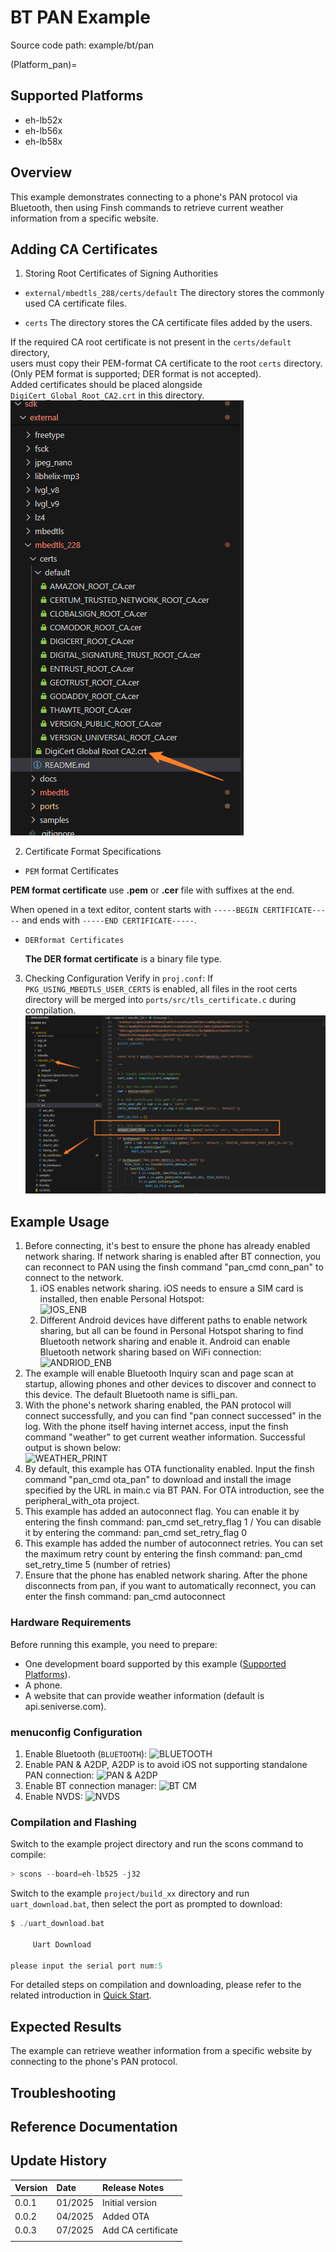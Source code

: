 # BT PAN Example

Source code path: example/bt/pan

(Platform_pan)=
## Supported Platforms
<!-- Which boards and chip platforms are supported -->
+ eh-lb52x
+ eh-lb56x
+ eh-lb58x

## Overview
<!-- Example introduction -->
This example demonstrates connecting to a phone's PAN protocol via Bluetooth, then using Finsh commands to retrieve current weather information from a specific website.

## Adding CA Certificates
1. Storing Root Certificates of Signing Authorities

- `external/mbedtls_288/certs/default` The directory stores the commonly used CA certificate files.

- `certs` The directory stores the CA certificate files added by the users.

If the required CA root certificate is not present in the `certs/default` directory,<br>
users must copy their PEM-format CA certificate to the root `certs` directory. (Only PEM format is supported; DER format is not accepted).<br>
Added certificates should be placed alongside `DigiCert_Global_Root_CA2.crt` in this directory.
![alt text](./assets/list.png)

2. Certificate Format Specifications

- `PEM` format Certificates

**PEM format certificate** use **.pem** or **.cer** file with suffixes at the end.

When opened in a text editor, content starts with `-----BEGIN CERTIFICATE-----` and ends with `-----END CERTIFICATE-----`.

- `DERformat Certificates`

    **The DER format certificate** is a binary file type.

3. Checking Configuration
Verify in `proj.conf`: If `PKG_USING_MBEDTLS_USER_CERTS` is enabled, all files in the root certs directory will be merged into `ports/src/tls_certificate.c` during compilation.
![alt text](./assets/proj.png)

## Example Usage
<!-- Instructions on how to use the example, such as connecting hardware pins to observe waveforms, compilation and flashing can reference related documentation.
For rt_device examples, you also need to list the configuration switches used in this example, such as PWM example uses PWM1, which needs to be enabled in the onchip menu -->
1. Before connecting, it's best to ensure the phone has already enabled network sharing. If network sharing is enabled after BT connection, you can reconnect to PAN using the finsh command "pan_cmd conn_pan" to connect to the network.
    1) iOS enables network sharing. iOS needs to ensure a SIM card is installed, then enable Personal Hotspot:\
    ![IOS_ENB](./assets/ios_enable_pan.png)
    2) Different Android devices have different paths to enable network sharing, but all can be found in Personal Hotspot sharing to find Bluetooth network sharing and enable it. Android can enable Bluetooth network sharing based on WiFi connection:\
    ![ANDRIOD_ENB](./assets/android_enable_pan.png)
2. The example will enable Bluetooth Inquiry scan and page scan at startup, allowing phones and other devices to discover and connect to this device. The default Bluetooth name is sifli_pan.
3. With the phone's network sharing enabled, the PAN protocol will connect successfully, and you can find "pan connect successed" in the log. With the phone itself having internet access, 
   input the finsh command "weather" to get current weather information. Successful output is shown below:\
   ![WEATHER_PRINT](./assets/weather_print.png)
4. By default, this example has OTA functionality enabled. Input the finsh command "pan_cmd ota_pan" to download and install the image specified by the URL in main.c via BT PAN. For OTA introduction, see the peripheral_with_ota project.
5. This example has added an autoconnect flag. You can enable it by entering the finsh command: pan_cmd set_retry_flag 1 / You can disable it by entering the command: pan_cmd set_retry_flag 0
6. This example has added the number of autoconnect retries. You can set the maximum retry count by entering the finsh command: pan_cmd set_retry_time 5 (number of retries)
7. Ensure that the phone has enabled network sharing. After the phone disconnects from pan, if you want to automatically reconnect, you can enter the finsh command: pan_cmd autoconnect

### Hardware Requirements
Before running this example, you need to prepare:
+ One development board supported by this example ([Supported Platforms](#Platform_pan)).
+ A phone.
+ A website that can provide weather information (default is api.seniverse.com).

### menuconfig Configuration

1. Enable Bluetooth (`BLUETOOTH`):
![BLUETOOTH](./assets/bluetooth.png)
2. Enable PAN & A2DP, A2DP is to avoid iOS not supporting standalone PAN connection:
![PAN & A2DP](./assets/bt_pan_a2dp.png)
3. Enable BT connection manager:
![BT CM](./assets/bt_cm.png)
4. Enable NVDS:
![NVDS](./assets/bt_nvds.png)

### Compilation and Flashing
Switch to the example project directory and run the scons command to compile:
```c
> scons --board=eh-lb525 -j32
```
Switch to the example `project/build_xx` directory and run `uart_download.bat`, then select the port as prompted to download:
```c
$ ./uart_download.bat

     Uart Download

please input the serial port num:5
```
For detailed steps on compilation and downloading, please refer to the related introduction in [Quick Start](/quickstart/get-started.md).

## Expected Results
<!-- Explain the example running results, such as which LEDs will light up, which logs will be printed, so users can judge whether the example is running normally. Results can be explained step by step combined with code -->
The example can retrieve weather information from a specific website by connecting to the phone's PAN protocol.

## Troubleshooting

## Reference Documentation
<!-- For rt_device examples, RT-Thread official documentation provides detailed explanations, you can add webpage links here, for example, refer to RT-Thread's [RTC Documentation](https://www.rt-thread.org/document/site/#/rt-thread-version/rt-thread-standard/programming-manual/device/rtc/rtc) -->

## Update History
|Version |Date   |Release Notes |
|:---|:---|:---|
|0.0.1 |01/2025 |Initial version |
|0.0.2 |04/2025 |Added OTA |
|0.0.3 |07/2025 |Add CA certificate |
| | | |